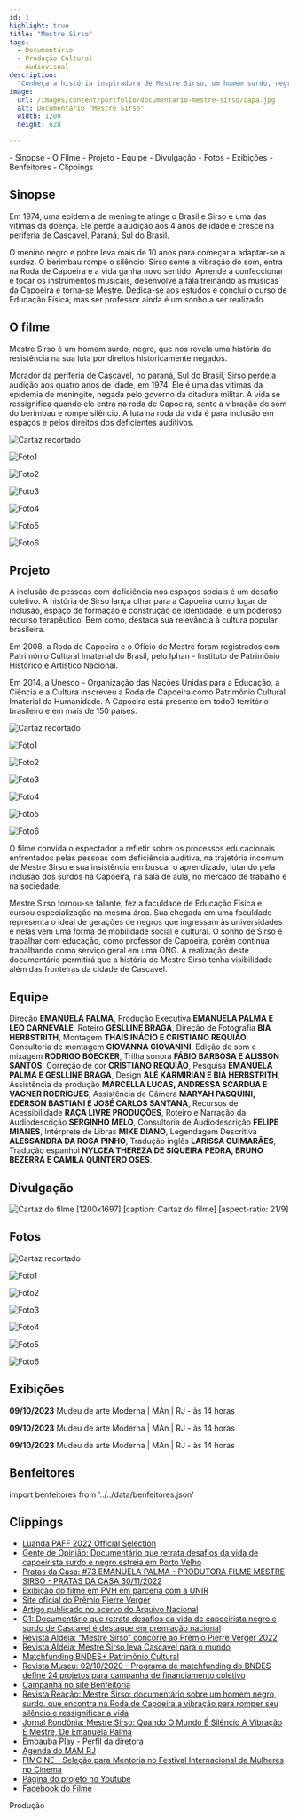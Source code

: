 ```yaml
---
id: 1
highlight: true
title: "Mestre Sirso"
tags:
  - Documentário
  - Produção Cultural
  - Audiovisual
description:
  "Conheça a história inspiradora de Mestre Sirso, um homem surdo, negro e resiliente, que encontrou na Capoeira a vibração para romper o silêncio e ressignificar vidas."
image:
  url: /images/content/portfolio/documentario-mestre-sirso/capa.jpg
  alt: Documentário “Mestre Sirso"
  width: 1200
  height: 628

---
```


<Titulo />

<Tags />

<RedesSociais
  facebook="https://www.facebook.com/mestresirsofilme/"
  instagram="https://www.instagram.com/mestresirsofilme/"
  youtube="https://www.youtube.com/watch?v=Hj0btCi1GS8"  />

<Youtube url="https://www.youtube.com/watch?v=Hj0btCi1GS8" aspectRatio="21/9" fullWidth cover/>

<Toc>
- Sinopse
- O Filme
- Projeto
- Equipe
- Divulgação
- Fotos
- Exibições
- Benfeitores
- Clippings
</Toc>

## Sinopse

Em 1974, uma epidemia de meningite atinge o Brasil e Sirso é uma das vítimas da doença. Ele perde a audição aos 4 anos de idade e cresce na periferia de Cascavel, Paraná, Sul do Brasil.

O menino negro e pobre leva mais de 10 anos para começar a adaptar-se a surdez. O berimbau rompe o silêncio: Sirso sente a vibração do som, entra na Roda de Capoeira e a vida ganha novo sentido. Aprende a confeccionar e tocar os instrumentos musicais, desenvolve a fala treinando as músicas da Capoeira e torna-se Mestre. Dedica-se aos estudos e conclui o curso de Educação
Física, mas ser professor ainda é um sonho a ser realizado.

## O filme

Mestre Sirso é um homem surdo, negro, que nos revela uma história de resistência na sua luta por direitos historicamente negados.

Morador da periferia de Cascavel, no paraná, Sul do Brasil, Sirso perde a audição aos quatro anos de idade, em 1974. Ele é uma das vítimas da epidemia de meningite, negada pelo governo da ditadura militar. A vida se ressignifica quando ele entra na roda de Capoeira, sente a vibração do som do berimbau e rompe silêncio. A luta na roda da vida é para inclusão em espaços e pelos
direitos dos deficientes auditivos.

<Carrossel items="3">

  ![Cartaz recortado](/images/content/portfolio/documentario-mestre-sirso/cartaz-recortado.jpg)

  ![Foto1](/images/content/portfolio/documentario-mestre-sirso/foto-01.jpg)

  ![Foto2](/images/content/portfolio/documentario-mestre-sirso/foto-02.jpg)

  ![Foto3](/images/content/portfolio/documentario-mestre-sirso/foto-03.jpg)

  ![Foto4](/images/content/portfolio/documentario-mestre-sirso/foto-04.jpg)

  ![Foto5](/images/content/portfolio/documentario-mestre-sirso/foto-05.jpg)

  ![Foto6](/images/content/portfolio/documentario-mestre-sirso/foto-06.jpg)

</Carrossel>

## Projeto

A inclusão de pessoas com deficiência nos espaços sociais é um desafio coletivo. A história de Sirso lança olhar para a Capoeira como lugar de inclusão, espaço de formação e construção de identidade, e um poderoso recurso terapêutico. Bem como, destaca sua relevância à cultura popular brasileira.

Em 2008, a Roda de Capoeira e o Ofício de Mestre foram registrados com Patrimônio Cultural Imaterial do Brasil, pelo Iphan - Instituto de Patrimônio Histórico e Artístico Nacional.

Em 2014, a Unesco - Organização das Nações Unidas para a Educação, a Ciência e a Cultura inscreveu a Roda de Capoeira como Patrimônio Cultural Imaterial da Humanidade. A Capoeira está presente em todo0 território brasileiro e em mais de 150 países.

<Carrossel>

  ![Cartaz recortado](/images/content/portfolio/documentario-mestre-sirso/cartaz-recortado.jpg)

  ![Foto1](/images/content/portfolio/documentario-mestre-sirso/foto-01.jpg)

  ![Foto2](/images/content/portfolio/documentario-mestre-sirso/foto-02.jpg)

  ![Foto3](/images/content/portfolio/documentario-mestre-sirso/foto-03.jpg)

  ![Foto4](/images/content/portfolio/documentario-mestre-sirso/foto-04.jpg)

  ![Foto5](/images/content/portfolio/documentario-mestre-sirso/foto-05.jpg)

  ![Foto6](/images/content/portfolio/documentario-mestre-sirso/foto-06.jpg)

</Carrossel>

O filme convida o espectador a refletir sobre os processos educacionais enfrentados pelas pessoas com deficiência auditiva, na trajetória incomum de Mestre Sirso e sua insistência em buscar o aprendizado, lutando pela inclusão dos surdos na Capoeira, na sala de aula, no mercado de trabalho e na sociedade.

Mestre Sirso tornou-se falante, fez a faculdade de Educação Física e cursou especialização na mesma área. Sua chegada em uma faculdade representa o ideal de gerações de negros que ingressam às universidades e nelas vem uma forma de mobilidade social e cultural. O sonho de Sirso é trabalhar com educação, como professor de Capoeira, porém continua trabalhando como serviço geral em uma ONG. A realização deste documentário permitirá que a história de Mestre Sirso tenha visibilidade além das fronteiras da cidade de Cascavel.

## Equipe

Direção **EMANUELA PALMA**, Produção Executiva **EMANUELA PALMA E LEO CARNEVALE**, Roteiro **GESLLINE BRAGA**, Direção de Fotografia **BIA HERBSTRITH**, Montagem **THAIS INÁCIO E CRISTIANO REQUIÃO**, Consultoria de montagem **GIOVANNA GIOVANINI**, Edição de som e mixagem **RODRIGO BOECKER**, Trilha sonora **FÁBIO BARBOSA E ALISSON SANTOS**, Correção de cor **CRISTIANO REQUIÃO**, Pesquisa **EMANUELA PALMA E GESLLINE BRAGA**, Design **ALÉ KARMIRIAN E BIA HERBSTRITH**, Assistência de produção **MARCELLA LUCAS, ANDRESSA SCARDUA E VAGNER RODRIGUES**, Assistência de Câmera **MARYAH PASQUINI, EDERSON BASTIANI E JOSÉ CARLOS SANTANA**, Recursos de Acessibilidade **RAÇA LIVRE PRODUÇÕES**, Roteiro e Narração da Audiodescrição **SERGINHO MELO**, Consultoria de
Audiodescrição **FELIPE MIANES**, Intérprete de Libras **MIKE DIANO**, Legendagem Descritiva **ALESSANDRA DA ROSA PINHO**, Tradução inglês **LARISSA GUIMARÃES**, Tradução espanhol **NYLCÉA THEREZA DE SIQUEIRA PEDRA, BRUNO BEZERRA E CAMILA QUINTERO OSES**.

## Divulgação

![Cartaz do filme [1200x1697] [caption: Cartaz do filme] [aspect-ratio: 21/9]](/images/content/portfolio/documentario-mestre-sirso/cartaz.jpg)

## Fotos

<Carrossel>

  ![Cartaz recortado](/images/content/portfolio/documentario-mestre-sirso/cartaz-recortado.jpg)

  ![Foto1](/images/content/portfolio/documentario-mestre-sirso/foto-01.jpg)

  ![Foto2](/images/content/portfolio/documentario-mestre-sirso/foto-02.jpg)

  ![Foto3](/images/content/portfolio/documentario-mestre-sirso/foto-03.jpg)

  ![Foto4](/images/content/portfolio/documentario-mestre-sirso/foto-04.jpg)

  ![Foto5](/images/content/portfolio/documentario-mestre-sirso/foto-05.jpg)

  ![Foto6](/images/content/portfolio/documentario-mestre-sirso/foto-06.jpg)

</Carrossel>

## Exibições

**09/10/2023** Mudeu de arte Moderna | MAn | RJ - às 14 horas

**09/10/2023** Mudeu de arte Moderna | MAn | RJ - às 14 horas

**09/10/2023** Mudeu de arte Moderna | MAn | RJ - às 14 horas

## Benfeitores

import benfeitores from '../../data/benfeitores.json'

<Lista items={benfeitores} label="Pesquisa seu nome" />

## Clippings

- [Luanda PAFF 2022 Official Selection](https://www.luandapaff.com/Luanda-PAFF-2022-Films/)
- [Gente de Opinião: Documentário que retrata desafios da vida de capoeirista surdo e negro estreia em Porto Velho](https://www.gentedeopiniao.com.br/cultura/documentario-que-retrata-desafios-da-vida-de-capoeirista-surdo-e-negro-estreia-em-porto-velho)
- [Pratas da Casa: #73 EMANUELA PALMA - PRODUTORA FILME MESTRE SIRSO - PRATAS DA CASA 30/11/2022](https://rovivotv.rondoniaovivo.com/video/73-emanuela-palma-produtora-filme-mestre-sirso-pratas-da-casa-30112022/3063/)
- [Exibição do filme em PVH em parceria com a UNIR](https://www.unir.br/evento/exibir/94#)
- [Site oficial do Prêmio Pierre Verger](https://www.ppv2022.abant.org.br/conteudo/view?ID_CONTEUDO=931)
- [Artigo publicado no acervo do Arquivo Nacional](https://www.gov.br/arquivonacional/pt-br/servicos/publicacoes/revista-arquivo-em-cartaz_filme-etnografico_2022.pdf)
- [G1: Documentário que retrata desafios da vida de capoeirista negro e surdo de Cascavel é destaque em premiação nacional](https://g1.globo.com/pr/parana/noticia/2022/08/27/documentario-que-retrata-desafios-da-vida-de-capoeirista-negro-e-surdo-de-cascavel-e-destaque-em-premiacao-nacional.ghtml)
- [Revista Aldeia: “Mestre Sirso” concorre ao Prêmio Pierre Verger 2022](https://revistaaldeia.com.br/materia/2375/mestre-sirso-concorre%C2%A0ao-premio-pierre-verger-2022)
- [Revista Aldeia: Mestre Sirso leva Cascavel para o mundo](https://revistaaldeia.com.br/materia/2144/mestre-sirso-leva-cascavel-para-o-mundo)
- [Matchfunding BNDES+ Patrimônio Cultural](https://www.bndes.gov.br/wps/portal/site/home/desenvolvimento-sustentavel/parcerias/matchfunding-bndes-mais-patrimonio-cultural)
- [Revista Museu: 02/10/2020 - Programa de matchfunding do BNDES define 24 projetos para campanha de financiamento coletivo](https://www.revistamuseu.com.br/site/br/noticias/nacionais/9606-02-10-2020-programa-de-matchfunding-do-bndes-define-24-projetos-para-campanha-de-financiamento-coletivo.html)
- [Campanha no site Benfeitoria](https://benfeitoria.com/projeto/mestresirsofilme)
- [Revista Reação: Mestre Sirso: documentário sobre um homem negro, surdo, que encontra na Roda de Capoeira a vibração para romper seu silêncio e ressignificar a vida](https://revistareacao.com.br/mestre-sirso-documentario-sobre-um-homem-negro-surdo-que-encontra-na-roda-de-capoeira-a-vibracao-para-romper-seu-silencio-e-ressignificar-a-vida/)
- [Jornal Rondônia: Mestre Sirso: Quando O Mundo É Silêncio A Vibração É Mestre, De Emanuela Palma](https://jornalrondonia.com.br/cultura/mestre-sirso-quando-o-mundo-e-silencio-a-vibracao-e-mestre-de-emanuela-palma/)
- [Embauba Play  - Perfil da diretora](https://embaubaplay.com/diretor_s/emanuela-palma/)
- [Agenda do MAM RJ](https://mam.rio/wp-content/uploads/2022/04/2022-04_Programacao-MAM_Abril.pdf)
- [FIMCINE - Seleção para Mentoria no Festival Internacional de Mulheres no Cinema](https://fimcine.com.br/br/lista/mentorias)
- [Página do projeto no Youtube](https://www.youtube.com/@MSFCAP)
- [Facebook do Filme](https://www.facebook.com/mestresirsofilme/)

Produção
